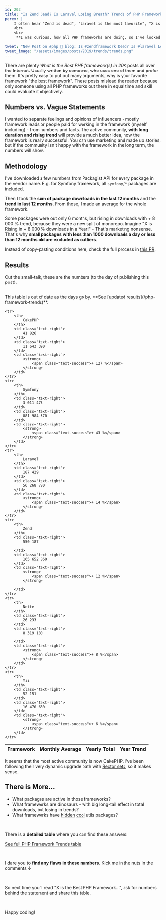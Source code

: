 ```yaml
---
id: 202
title: "Is Zend Dead? Is Laravel Losing Breath? Trends of PHP Frameworks in Numbers"
perex: |
    I often hear "Zend is dead", "Laravel is the most favorite", "X is trending on Google", "F is Dead, Migrate!" etc. But are these statements supported by any research or numbers? No.
    <br>
    <br>
     **I was curious, how all PHP frameworks are doing, so I've looked at downloads and trends of each PHP framework**. And here are the results.

tweet: "New Post on #php 🐘 blog: Is #zendframework Dead? Is #laravel Losing Breath? Trends of PHP Frameworks in Numbers        #cakephp #nettefw #symfony #yii #php #mvc"
tweet_image: "/assets/images/posts/2019/trends/trends.png"
---
```


There are plenty *What is the Best PHP framework(s) in 20X* posts all over the Internet. Usually written by someone, who uses one of them and prefer them. It's pretty easy to put out many arguments, why is your favorite framework "the best framework". These posts mislead the reader because only someone using all PHP frameworks out there in equal time and skill could evaluate it objectively.

## Numbers vs. Vague Statements

I wanted to separate feelings and opinions of influencers - mostly framework leads or people paid for working in the framework (myself including) - from numbers and facts. The active community, **with long duration and rising trend** will provide a much better idea, how the framework is really successful. You can use marketing and made up stories, but if the community isn't happy with the framework in the long term, the numbers will show.

## Methodology

I've downloaded a few numbers from Packagist API for every package in the vendor name. E.g. for Symfony framework, all `symfony/*` packages are included.

Then I took the **sum of package downloads in the last 12 months** and the **trend in last 12 months**. From those, I made an average for the whole framework.

Some packages were out only 6 months, but rising in downloads with + 8 000 % trend, because they were a new split of monorepo. Imagine "X is Rising in + 8 000 % downloads in a Year!" - That's marketing nonsense. That's why **small packages with less than 1000 downloads a day or less than 12 months old are excluded as outliers**.

Instead of copy-pasting conditions here, check the full process in [this PR](https://github.com/TomasVotruba/tomasvotruba.com/pull/717).

## Results

Cut the small-talk, these are the numbers (to the day of publishing this post).

<br>

<div class="alert alert-sm alert-danger mt-3" role="alert" markdown=1>
This table is out of date as the days go by. **See [updated results](/php-framework-trends)**.
</div>

<table class="table table-bordered table-responsive table-striped">
    <thead class="thead-inverse">
        <tr>
            <th class="text-center">
                Framework
            </th>
            <th class="text-center">Monthly Average</th>
            <th class="text-center">Yearly Total</th>
            <th class="text-center">Year Trend</th>
        </tr>
    </thead>

    <tr>
        <th>
            CakePHP
        </th>
        <td class="text-right">
            41 826
        </td>
        <td class="text-right">
            11 643 390
        </td>
        <td class="text-right">
            <strong>
                <span class="text-success">+ 127 %</span>
            </strong>
        </td>
    </tr>
    <tr>
        <th>
            Symfony
        </th>
        <td class="text-right">
            3 011 473
        </td>
        <td class="text-right">
            881 984 370
        </td>
        <td class="text-right">
            <strong>
                <span class="text-success">+ 43 %</span>
            </strong>
        </td>
    </tr>
    <tr>
        <th>
            Laravel
        </th>
        <td class="text-right">
            187 429
        </td>
        <td class="text-right">
            56 268 780
        </td>
        <td class="text-right">
            <strong>
                <span class="text-success">+ 14 %</span>
            </strong>
        </td>
    </tr>
    <tr>
        <th>
            Zend
        </th>
        <td class="text-right">
            550 187

        </td>
        <td class="text-right">
            165 652 860
        </td>
        <td class="text-right">
            <strong>
                <span class="text-success">+ 12 %</span>
            </strong>

        </td>
    </tr>
    <tr>
        <th>
            Nette
        </th>
        <td class="text-right">
            26 233
        </td>
        <td class="text-right">
            8 319 180

        </td>
        <td class="text-right">
            <strong>
                <span class="text-success">+ 8 %</span>
            </strong>
        </td>
    </tr>
    <tr>
        <th>
            Yii
        </th>
        <td class="text-right">
            52 151
        </td>
        <td class="text-right">
            16 470 660
        </td>
        <td class="text-right">
            <strong>
                <span class="text-success">+ 6 %</span>
            </strong>
        </td>
    </tr>
</table>

It seems that the most active community is now CakePHP. I've been following their very dynamic upgrade path with [Rector sets](https://github.com/rectorphp/rector/tree/master/config/level/cakephp), so it makes sense.

## There is More...

- What packages are active in those frameworks?
- What frameworks are dinosaurs - with big long-tail effect in total downloads, but losing in trends?
- What frameworks have [hidden](/blog/2018/07/30/hidden-gems-of-php-packages-nette-utils/) [cool](/blog/2018/08/13/hidden-gems-of-php-packages-symfony-finder-and-spl-file-info/) utils packages?

<br>

There is a **detailed table** where you can find these answers:

<a href="/php-framework-trends/" class="btn btn-success">See full PHP Framework Trends table</a>

<br>

I dare you to **find any flaws in these numbers**. Kick me in the nuts in the comments ↓

<br>

So next time you'll read "X is the Best PHP Framework...", ask for numbers behind the statement and share this table.

<br>

Happy coding!

